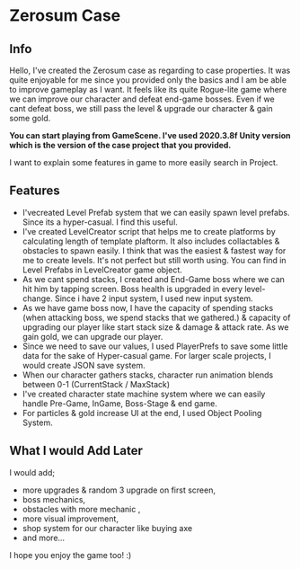 # Zerosum Case
## Info

Hello, I've created the Zerosum case as regarding to case properties. It was quite enjoyable for me since you provided only the basics and I am be able to improve gameplay as I want. It feels like its quite Rogue-lite game where we can improve our character and defeat end-game bosses. Even if we cant defeat boss, we still pass the level & upgrade our character & gain some gold.


**You can start playing from GameScene. I've used 2020.3.8f Unity version which is the version of the case project that you provided.**

I want to explain some features in game to more easily search in Project. 

## Features

- I'vecreated Level Prefab system that we can easily spawn level prefabs. Since its a hyper-casual. I find this useful.
- I've created LevelCreator script that helps me to create platforms by calculating length of template plaftorm. It also includes collactables & obstacles to spawn easily. I think that was the easiest & fastest way for me to create levels. It's not perfect but still worth using. You can find in Level Prefabs in LevelCreator game object.
- As we cant spend stacks, I created and End-Game boss where we can hit him by tapping screen. Boss health is upgraded in every level-change. Since i have 2 input system, I used new input system. 
- As we have game boss now, I have the capacity of spending stacks (when attacking boss, we spend stacks that we gathered.) & capacity of upgrading our player like start stack size & damage & attack rate. As we gain gold, we can upgrade our player.
- Since we need to save our values, I used PlayerPrefs to save some little data for the sake of Hyper-casual game. For larger scale projects, I would create JSON save system.
- When our character gathers stacks, character run animation blends between 0-1 (CurrentStack / MaxStack)
- I've created character state machine system where we can easily handle Pre-Game, InGame, Boss-Stage & end game. 
- For particles & gold increase UI at the end, I used Object Pooling System.

## What I would Add Later
I would add;
- more upgrades & random 3 upgrade on first screen, 
- boss mechanics, 
- obstacles with more mechanic ,
- more visual improvement, 
- shop system for our character like buying axe
- and more...


I hope you enjoy the game too! :)

